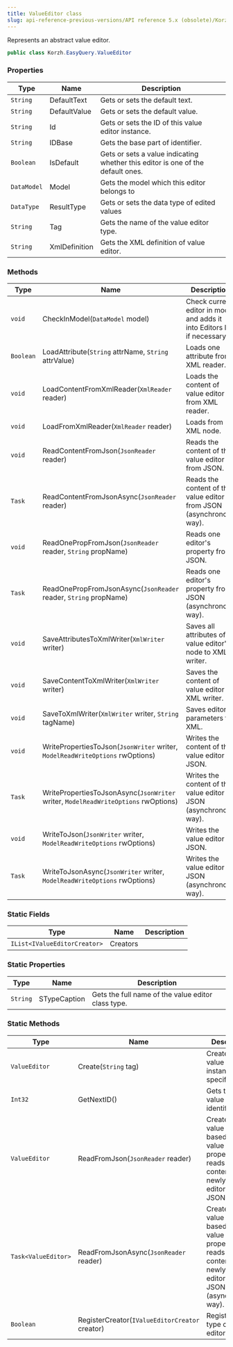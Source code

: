 ```yaml
---
title: ValueEditor class
slug: api-reference-previous-versions/API reference 5.x (obsolete)/Korzh.EasyQuery namespace/valueeditor-class
---
```



Represents an abstract value editor.
```csharp
public class Korzh.EasyQuery.ValueEditor

```

### Properties

| Type | Name | Description | 
| --- | --- | --- | 
| `String` | DefaultText | Gets or sets the default text. | 
| `String` | DefaultValue | Gets or sets the default value. | 
| `String` | Id | Gets or sets the ID of this value editor instance. | 
| `String` | IDBase | Gets the base part of identifier. | 
| `Boolean` | IsDefault | Gets or sets a value indicating whether this editor is one of the default ones. | 
| `DataModel` | Model | Gets the model which this editor belongs to | 
| `DataType` | ResultType | Gets or sets the data type of edited values | 
| `String` | Tag | Gets the name of the value editor type. | 
| `String` | XmlDefinition | Gets the XML definition of value editor. | 


### Methods

| Type | Name | Description | 
| --- | --- | --- | 
| `void` | CheckInModel(`DataModel` model) | Check current editor in model and adds it into Editors list if necessary. | 
| `Boolean` | LoadAttribute(`String` attrName, `String` attrValue) | Loads one attribute from XML reader. | 
| `void` | LoadContentFromXmlReader(`XmlReader` reader) | Loads the content of value editor from XML reader. | 
| `void` | LoadFromXmlReader(`XmlReader` reader) | Loads from XML node. | 
| `void` | ReadContentFromJson(`JsonReader` reader) | Reads the content of the value editor from JSON. | 
| `Task` | ReadContentFromJsonAsync(`JsonReader` reader) | Reads the content of the value editor from JSON (asynchronous way). | 
| `void` | ReadOnePropFromJson(`JsonReader` reader, `String` propName) | Reads one editor's property from JSON. | 
| `Task` | ReadOnePropFromJsonAsync(`JsonReader` reader, `String` propName) | Reads one editor's property from JSON (asynchronous way). | 
| `void` | SaveAttributesToXmlWriter(`XmlWriter` writer) | Saves all attributes of value editor's node to XML writer. | 
| `void` | SaveContentToXmlWriter(`XmlWriter` writer) | Saves the content of value editor to XML writer. | 
| `void` | SaveToXmlWriter(`XmlWriter` writer, `String` tagName) | Saves editor parameters to XML. | 
| `void` | WritePropertiesToJson(`JsonWriter` writer, `ModelReadWriteOptions` rwOptions) | Writes the content of the value editor to JSON. | 
| `Task` | WritePropertiesToJsonAsync(`JsonWriter` writer, `ModelReadWriteOptions` rwOptions) | Writes the content of the value editor to JSON (asynchronous way). | 
| `void` | WriteToJson(`JsonWriter` writer, `ModelReadWriteOptions` rwOptions) | Writes the value editor to JSON. | 
| `Task` | WriteToJsonAsync(`JsonWriter` writer, `ModelReadWriteOptions` rwOptions) | Writes the value editor to JSON (asynchronous way). | 


### Static Fields

| Type | Name | Description | 
| --- | --- | --- | 
| `IList<IValueEditorCreator>` | Creators |  | 


### Static Properties

| Type | Name | Description | 
| --- | --- | --- | 
| `String` | STypeCaption | Gets the full name of the value editor class type. | 


### Static Methods

| Type | Name | Description | 
| --- | --- | --- | 
| `ValueEditor` | Create(`String` tag) | Creates a value editor instance of the specified type. | 
| `Int32` | GetNextID() | Gets the next value editor identifier. | 
| `ValueEditor` | ReadFromJson(`JsonReader` reader) | Creates a value editor based on the value of "tag" property and reads the content of the newly created editor from JSON. | 
| `Task<ValueEditor>` | ReadFromJsonAsync(`JsonReader` reader) | Creates a value editor based on the value of "tag" property and reads the content of the newly created editor from JSON (asynchronous way). | 
| `Boolean` | RegisterCreator(`IValueEditorCreator` creator) | Registers new type of value editor. |